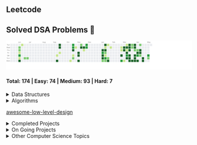## Leetcode 

## Solved DSA Problems 🚀 


<a href="https://www.leetcode.com/harshit120299">
  <img src="./leetcode_activity.svg" alt="LeetCode Activity"/>
</a>

#### Total: 174 | Easy: 74 | Medium: 93 | Hard: 7

<details>
  <summary>Data Structures</summary>
  
  - [Arrays](dsa/ds/arrays.md)
  - [Linked Lists](dsa/ds/linked-lists.md)
  - [Stacks](dsa/ds/stacks.md)
  - [Queues](dsa/ds/queues.md)
  - [Trees](dsa/ds/trees.md)
  - [Graphs](dsa/ds/graphs.md)
  - [Heaps](dsa/ds/heaps.md)
  - [Tries](dsa/ds/tries.md)
  - [Hash Tables](dsa/ds/hash-tables.md)

</details>

<details>
  <summary>Algorithms</summary>
  
  - [Sorting](dsa/algo/sorting.md)
  - [Searching](dsa/algo/searching.md)
  - [Dynamic Programming](dsa/algo/dynamic-programming.md)
  - [Greedy Algorithms](dsa/algo/greedy.md)
  - [Backtracking](dsa/algo/backtracking.md)
  - [Divide and Conquer](dsa/algo/divide-and-conquer.md)
  - [Graph Algorithms](dsa/algo/graph-algorithms.md)
  - [String Algorithms](dsa/algo/string-algorithms.md)

</details>

[awesome-low-level-design](cs/1-awesome-low-level-design.md)

<details>
  <summary>Completed Projects</summary>
  
  - [TinyURL Service - Go](https://github.com/jharsh1202/tinyurl-service/blob/main/readme.md)
  - [Attendance App Backend - Django](https://github.com/jharsh1202/jyn_pathshala)
  - [Attendance App Frontend - Flutter](https://github.com/Sparsh-Malhotra/pathshala)

</details>


<details>
  <summary>On Going Projects</summary>

</details>

<details>
  <summary>Other Computer Science Topics</summary>

  ### System Design
  - [Introduction to System Design](https://www.educative.io/courses/grokking-the-system-design-interview)
  - [Scalability and Load Balancing](https://www.youtube.com/watch?v=4K2QDpnD1Q)
  - [Database Design and Optimization](https://www.youtube.com/watch?v=f6UazhYgwxk)
  - [Caching Strategies](https://redis.io/documentation)
  - [Microservices Architecture](https://martinfowler.com/microservices/)

  ### Operating Systems
  - [Processes and Threads](https://www.youtube.com/watch?v=1gpp8gySgtI)
  - [Memory Management](https://www.tutorialspoint.com/operating_system/os_memory_management.htm)
  - [File Systems](https://www.geeksforgeeks.org/file-systems-in-operating-system/)
  - [Synchronization and Concurrency](https://www.udacity.com/course/introduction-to-operating-systems--ud923)

  ### Networking
  - [OSI Model](https://www.cloudflare.com/learning/network-layer/what-is-the-osi-model/)
  - [TCP/IP Protocols](https://www.youtube.com/watch?v=VPBfvAzHYDA)
  - [HTTP/HTTPS Protocol](https://developer.mozilla.org/en-US/docs/Web/HTTP)
  - [RESTful API Design](https://restfulapi.net/)
  - [WebSocket Protocol](https://developer.mozilla.org/en-US/docs/Web/API/WebSocket)

  ### Databases
  - [Relational Databases (SQL)](https://www.w3schools.com/sql/)
  - [NoSQL Databases](https://www.mongodb.com/nosql-explained)
  - [ACID and CAP Theorem](https://dzone.com/articles/demystifying-the-cap-theorem)
  - [Database Indexing](https://use-the-index-luke.com/)
  - [Transactions and Isolation Levels](https://www.youtube.com/watch?v=kjHu0I9iiuY)

  ### Security
  - [Authentication and Authorization](https://auth0.com/docs/architecture-scenarios/web-app-authentication-authorization)
  - [Encryption and Cryptography](https://www.youtube.com/watch?v=3QnD2c4Xovk)
  - [Web Application Security (OWASP Top 10)](https://owasp.org/www-project-top-ten/)
  - [Security Best Practices](https://www.troyhunt.com/10-best-practices-for-building-secure-web-applications/)

</details>
